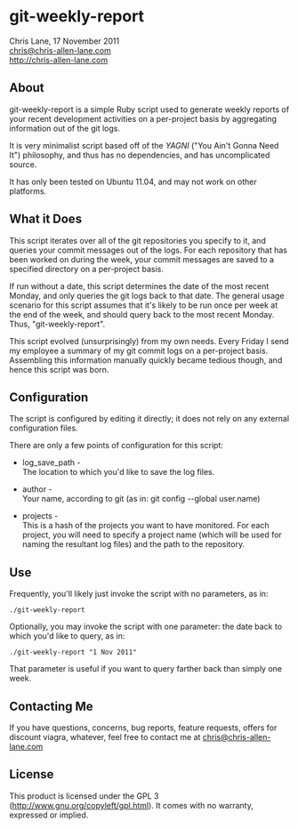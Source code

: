 git-weekly-report
=================
Chris Lane, 17 November 2011  
chris@chris-allen-lane.com  
http://chris-allen-lane.com  




About
-----
git-weekly-report is a simple Ruby script used to generate weekly reports
of your recent development activities on a per-project basis by aggregating
information out of the git logs.

It is very minimalist script based off of the _YAGNI_ ("You Ain't Gonna Need
It") philosophy, and thus has no dependencies, and has uncomplicated source.

It has only been tested on Ubuntu 11.04, and may not work on other platforms.


What it Does
------------
This script iterates over all of the git repositories you specify to it, 
and queries your commit messages out of the logs. For each repository
that has been worked on during the week, your commit messages are saved
to a specified directory on a per-project basis.

If run without a date, this script determines the date of the most recent
Monday, and only queries the git logs back to that date. The general
usage scenario for this script assumes that it's likely to be run once per
week at the end of the week, and should query back to the most recent
Monday. Thus, "git-weekly-report".

This script evolved (unsurprisingly) from my own needs. Every Friday
I send my employee a summary of my git commit logs on a per-project basis.
Assembling this information manually quickly became tedious though, and 
hence this script was born.


Configuration
-------------
The script is configured by editing it directly; it does not rely on any
external configuration files.

There are only a few points of configuration for this script:

* log_save_path -    
The location to which you'd like to save the log files.

* author -   
Your name, according to git (as in: git config --global user.name)

* projects -   
This is a hash of the projects you want to have monitored. For each
project, you will need to specify a project name (which will be used for
naming the resultant log files) and the path to the repository.


Use
---
Frequently, you'll likely just invoke the script with no parameters, as in:

    ./git-weekly-report

Optionally, you may invoke the script with one parameter: the date back to which
you'd like to query, as in:

    ./git-weekly-report "1 Nov 2011"

That parameter is useful if you want to query farther back than simply one
week.


Contacting Me
-------------
If you have questions, concerns, bug reports, feature requests, offers
for discount viagra, whatever, feel free to contact me at chris@chris-allen-lane.com


License
-------
This product is licensed under the GPL 3 (http://www.gnu.org/copyleft/gpl.html).
It comes with no warranty, expressed or implied.
